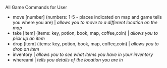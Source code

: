 All Game Commands for User 
- move [number] (numbers: 1-5 - places indicated on map and game tells you where you are) |
_allows you to move to a different location on the map_
- take [item] (items: key, potion, book, map, coffee,coin) |
_allows you to pick up an item_
- drop [item] (items: key, potion, book, map, coffee,coin) |
_allows you to drop an item_
- inventory |
_allows you to see what items you have in your inventory_
- whereami | _tells you details of the location you are in_